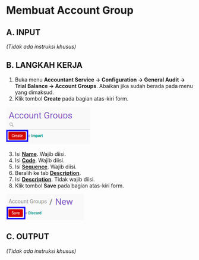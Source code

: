 # Membuat Account Group

## A. INPUT

*(Tidak ada instruksi khusus)*

## B. LANGKAH KERJA

1. Buka menu **Accountant Service -> Configuration -> General Audit -> Trial Balance -> Account Groups**. Abaikan jika sudah berada pada menu yang dimaksud.
2. Klik tombol **Create** pada bagian atas-kiri form.

![](../../../img/account-group/tombol-create.png)

3. Isi **[Name](./penjelasan.md#field-name)**. Wajib diisi.
4. Isi **[Code](./penjelasan.md#field-code)**. Wajib diisi.
5. Isi **[Sequence](./penjelasan.md#field-sequence)**. Wajib diisi.
6. Beralih ke tab **[Description](./penjelasan.md#tab-description)**.
7. Isi **[Description](./penjelasan.md#field-description)**. Tidak wajib diisi.
8. Klik tombol **Save** pada bagian atas-kiri form.

![](../../../img/account-group/tombol-simpan.png)

## C. OUTPUT

*(Tidak ada instruksi khusus)*

